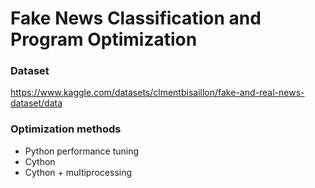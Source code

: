 # Fake News Classification and Program Optimization

### Dataset
https://www.kaggle.com/datasets/clmentbisaillon/fake-and-real-news-dataset/data

### Optimization methods
- Python performance tuning
- Cython
- Cython + multiprocessing
